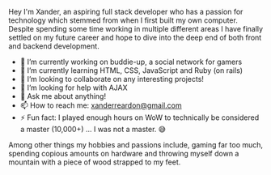 Hey I'm Xander, an aspiring full stack developer who has a passion for technology which stemmed from when I first built my own computer. Despite spending some time working in multiple different areas I have finally settled on my future career and hope to dive into the deep end of both front and backend development. 

- 🔭 I’m currently working on buddie-up, a social network for gamers
- 🌱 I’m currently learning HTML, CSS, JavaScript and Ruby (on rails)
- 👯 I’m looking to collaborate on any interesting projects!
- 🤔 I’m looking for help with AJAX
- 💬 Ask me about anything!
- 📫 How to reach me: xanderreardon@gmail.com 
- ⚡ Fun fact: I played enough hours on WoW to technically be considered a master (10,000+) ... I was not a master. 😅

Among other things my hobbies and passions include, gaming far too much, spending copious amounts on hardware and throwing myself down a mountain with a piece of wood strapped to my feet. 
